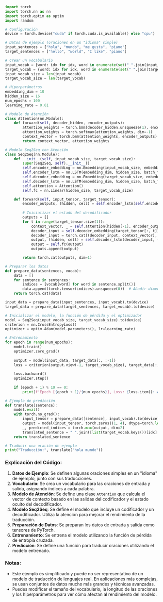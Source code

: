 ```python
import torch
import torch.nn as nn
import torch.optim as optim
import random

# Configuración
device = torch.device("cuda" if torch.cuda.is_available() else "cpu")

# Datos de ejemplo (oraciones en un "idioma" simple)
input_sentences = ["hola", "mundo", "me gusta", "piano"]
target_sentences = ["hello", "world", "I like", "piano"]

# Crear un vocabulario
input_vocab = {word: idx for idx, word in enumerate(set(" ".join(input_sentences).split()))}
target_vocab = {word: idx for idx, word in enumerate(set(" ".join(target_sentences).split()))}
input_vocab_size = len(input_vocab)
target_vocab_size = len(target_vocab)

# Hiperparámetros
embedding_dim = 10
hidden_size = 16
num_epochs = 100
learning_rate = 0.01

# Modelo de Atención
class Attention(nn.Module):
    def forward(self, decoder_hidden, encoder_outputs):
        attention_weights = torch.bmm(decoder_hidden.unsqueeze(1), encoder_outputs.permute(0, 2, 1))
        attention_weights = torch.softmax(attention_weights, dim=-1)
        context_vector = torch.bmm(attention_weights, encoder_outputs)
        return context_vector, attention_weights

# Modelo Seq2Seq con Atención
class Seq2Seq(nn.Module):
    def __init__(self, input_vocab_size, target_vocab_size):
        super(Seq2Seq, self).__init__()
        self.encoder_embedding = nn.Embedding(input_vocab_size, embedding_dim)
        self.encoder_lstm = nn.LSTM(embedding_dim, hidden_size, batch_first=True)
        self.decoder_embedding = nn.Embedding(target_vocab_size, embedding_dim)
        self.decoder_lstm = nn.LSTM(embedding_dim, hidden_size, batch_first=True)
        self.attention = Attention()
        self.fc = nn.Linear(hidden_size, target_vocab_size)

    def forward(self, input_tensor, target_tensor):
        encoder_outputs, (hidden, cell) = self.encoder_lstm(self.encoder_embedding(input_tensor))
        
        # Inicializar el estado del decodificador
        outputs = []
        for t in range(target_tensor.size(1)):
            context_vector, _ = self.attention(hidden[-1], encoder_outputs)
            decoder_input = self.decoder_embedding(target_tensor[:, t]).unsqueeze(1)
            decoder_input = torch.cat((decoder_input, context_vector), dim=2)
            output, (hidden, cell) = self.decoder_lstm(decoder_input, (hidden, cell))
            output = self.fc(output)
            outputs.append(output)

        return torch.cat(outputs, dim=1)

# Preparar los datos
def prepare_data(sentences, vocab):
    data = []
    for sentence in sentences:
        indices = [vocab[word] for word in sentence.split()]
        data.append(torch.tensor(indices).unsqueeze(0))  # Añadir dimensión de batch
    return torch.cat(data)

input_data = prepare_data(input_sentences, input_vocab).to(device)
target_data = prepare_data(target_sentences, target_vocab).to(device)

# Inicializar el modelo, la función de pérdida y el optimizador
model = Seq2Seq(input_vocab_size, target_vocab_size).to(device)
criterion = nn.CrossEntropyLoss()
optimizer = optim.Adam(model.parameters(), lr=learning_rate)

# Entrenamiento
for epoch in range(num_epochs):
    model.train()
    optimizer.zero_grad()
    
    output = model(input_data, target_data[:, :-1])
    loss = criterion(output.view(-1, target_vocab_size), target_data[:, 1:].view(-1))
    
    loss.backward()
    optimizer.step()
    
    if (epoch + 1) % 10 == 0:
        print(f'Epoch [{epoch + 1}/{num_epochs}], Loss: {loss.item():.4f}')

# Ejemplo de predicción
def translate(sentence):
    model.eval()
    with torch.no_grad():
        input_tensor = prepare_data([sentence], input_vocab).to(device)
        output = model(input_tensor, torch.zeros((1, 4), dtype=torch.long).to(device))  # Tamaño de la secuencia objetivo
        _, predicted_indices = torch.max(output, dim=2)
        translated_sentence = " ".join([list(target_vocab.keys())[idx] for idx in predicted_indices[0].cpu().numpy()])
    return translated_sentence

# Traducir una oración de ejemplo
print("Traducción:", translate("hola mundo"))
```

### Explicación del Código:

1. **Datos de Ejemplo**: Se definen algunas oraciones simples en un "idioma" de ejemplo, junto con sus traducciones.
2. **Vocabulario**: Se crea un vocabulario para las oraciones de entrada y salida, asignando índices a cada palabra.
3. **Modelo de Atención**: Se define una clase `Attention` que calcula el vector de contexto basado en las salidas del codificador y el estado oculto del decodificador.
4. **Modelo Seq2Seq**: Se define el modelo que incluye un codificador y un decodificador. Utiliza la atención para mejorar el rendimiento de la traducción.
5. **Preparación de Datos**: Se preparan los datos de entrada y salida como tensores de PyTorch.
6. **Entrenamiento**: Se entrena el modelo utilizando la función de pérdida de entropía cruzada.
7. **Predicción**: Se define una función para traducir oraciones utilizando el modelo entrenado.

### Notas:
- Este ejemplo es simplificado y puede no ser representativo de un modelo de traducción de lenguajes real. En aplicaciones más complejas, se usan conjuntos de datos mucho más grandes y técnicas avanzadas.
- Puedes modificar el tamaño del vocabulario, la longitud de las oraciones y los hiperparámetros para ver cómo afectan al rendimiento del modelo.